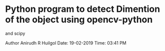 # Python program to detect Dimention of the object using opencv-python
and scipy

Author Anirudh R Huilgol
Date: 19-02-2019
Time: 03:41 PM
